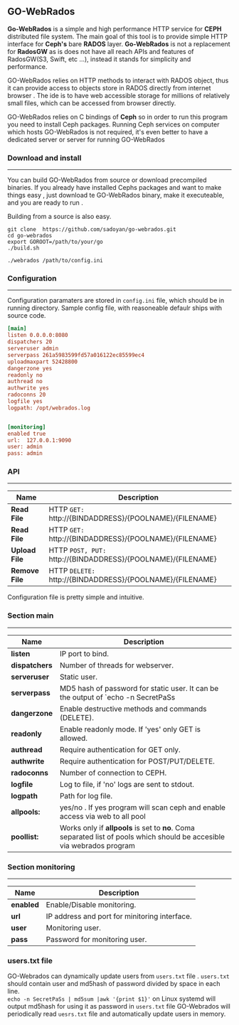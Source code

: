 **GO-WebRados**
---------

**Go-WebRados** is a simple and high performance HTTP service for **CEPH** distributed file system. 
The main goal of this tool is to provide simple HTTP interface for **Ceph's** bare **RADOS** layer.
**Go-WebRados** is not a replacement for **RadosGW** as is does not have all reach APIs and features of RadosGW(S3, Swift, etc ...), instead it stands for simplicity and performance. 

GO-WebRados relies on HTTP methods to interact with RADOS object, thus it can provide access to objects store in RADOS directly from internet browser . 
The ide is to have web accessible storage for millions of relatively small files, which can be accessed from browser directly. 

GO-WebRados relies on C bindings of **Ceph** so in order to run this program you need to install Ceph packages. 
Running Ceph services on computer which hosts GO-WebRados is not required, it's even better to have a dedicated server or server for running GO-WebRados  

### **Download and install**
---------

You can build GO-WebRados from source or download precompiled binaries. If you already have installed Cephs packages and want to make things easy , 
just download te GO-WebRados binary, make it executeable, and you are ready to run .  

Building from a source is also easy. 

```shell
git clone  https://github.com/sadoyan/go-webrados.git
cd go-webrados
export GOROOT=/path/to/your/go
./build.sh

./webrados /path/to/config.ini
```



### **Configuration**
---------

Configuration paramaters are stored in ```config.ini``` file, which should be in running directory.
Sample config file, with reasoneable defaulr ships with source code. 

```ini
[main]
listen 0.0.0.0:8080
dispatchers 20
serveruser admin
serverpass 261a5983599fd57a016122ec85599ec4
uploadmaxpart 52428800
dangerzone yes
readonly no
authread no
authwrite yes
radoconns 20
logfile yes
logpath: /opt/webrados.log


[monitoring]
enabled true
url:  127.0.0.1:9090
user: admin
pass: admin
```
### **API**
---------

| **Name** | **Description** |
| ------------- | ------------- |
|**Read File**|HTTP ```GET:``` http://{BINDADDRESS}/{POOLNAME}/{FILENAME}|
|**Read File**|HTTP ```GET:``` http://{BINDADDRESS}/{POOLNAME}/{FILENAME}|
|**Upload File**|HTTP ```POST, PUT:``` http://{BINDADDRESS}/{POOLNAME}/{FILENAME}|
|**Remove File**|HTTP ```DELETE:``` http://{BINDADDRESS}/{POOLNAME}/{FILENAME}|

Configuration file is pretty simple and intuitive. 

### **Section main**
---------

| **Name**  | **Description** |
| ------------- | ------------- |
|**listen**|IP port to bind.|
|**dispatchers**|Number of threads for webserver.|
|**serveruser**|Static user.|
|**serverpass**|MD5 hash of password for static user. It can be the output of `echo -n SecretPaSs | md5sum |awk '{print $1}'`|
|**dangerzone**|Enable destructive methods and commands (DELETE).|
|**readonly**|Enable readonly mode. If 'yes' only GET is allowed.|
|**authread**|Require authentication for GET only.|
|**authwrite**|Require authentication for POST/PUT/DELETE.|
|**radoconns**|Number of connection to CEPH.|
|**logfile**|Log to file, if 'no' logs are sent to stdout.|
|**logpath**|Path for log file.|
|**allpools:**|yes/no . If yes program will scan ceph and enable access via web to all pool| 
|**poollist:**|Works only if **allpools** is set to **no**. Coma separated list of pools which should be accesible via webrados program|  

### **Section monitoring**
---------
| **Name**  | **Description** |
| ------------- | ------------- |
|**enabled**|Enable/Disable monitoring.|
|**url**|IP address and port for minitoring interface.|
|**user**|Monitoring user.|
|**pass**|Password for monitoring user.|

### **users.txt file**

GO-Webrados can dynamically update users from ```users.txt``` file . 
```users.txt``` should contain user and md5hash of password divided by space in each line.  
`echo -n SecretPaSs | md5sum |awk '{print $1}'` on Linux systemd will output md5hash for using it as password in `users.txt` file 
GO-Webrados will periodically read ```uesrs.txt``` file and automatically update users in memory. 